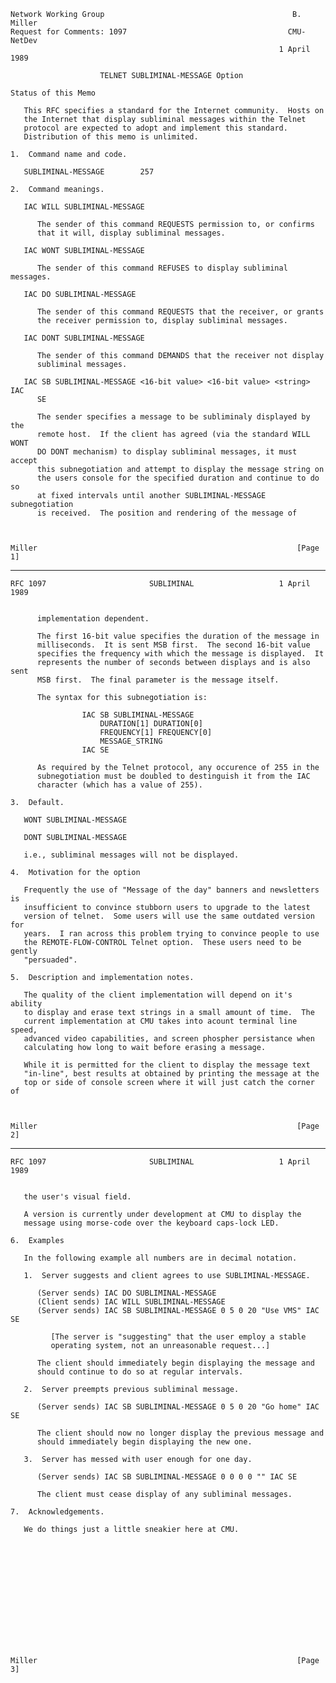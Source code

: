     Network Working Group                                          B. Miller
    Request for Comments: 1097                                    CMU-NetDev
                                                                1 April 1989

                        TELNET SUBLIMINAL-MESSAGE Option

    Status of this Memo

       This RFC specifies a standard for the Internet community.  Hosts on
       the Internet that display subliminal messages within the Telnet
       protocol are expected to adopt and implement this standard.
       Distribution of this memo is unlimited.

    1.  Command name and code.

       SUBLIMINAL-MESSAGE        257

    2.  Command meanings.

       IAC WILL SUBLIMINAL-MESSAGE

          The sender of this command REQUESTS permission to, or confirms
          that it will, display subliminal messages.

       IAC WONT SUBLIMINAL-MESSAGE

          The sender of this command REFUSES to display subliminal messages.

       IAC DO SUBLIMINAL-MESSAGE

          The sender of this command REQUESTS that the receiver, or grants
          the receiver permission to, display subliminal messages.

       IAC DONT SUBLIMINAL-MESSAGE

          The sender of this command DEMANDS that the receiver not display
          subliminal messages.

       IAC SB SUBLIMINAL-MESSAGE <16-bit value> <16-bit value> <string> IAC
          SE

          The sender specifies a message to be subliminaly displayed by the
          remote host.  If the client has agreed (via the standard WILL WONT
          DO DONT mechanism) to display subliminal messages, it must accept
          this subnegotiation and attempt to display the message string on
          the users console for the specified duration and continue to do so
          at fixed intervals until another SUBLIMINAL-MESSAGE subnegotiation
          is received.  The position and rendering of the message of



    Miller                                                          [Page 1]

------------------------------------------------------------------------

``` newpage
RFC 1097                       SUBLIMINAL                   1 April 1989


      implementation dependent.

      The first 16-bit value specifies the duration of the message in
      milliseconds.  It is sent MSB first.  The second 16-bit value
      specifies the frequency with which the message is displayed.  It
      represents the number of seconds between displays and is also sent
      MSB first.  The final parameter is the message itself.

      The syntax for this subnegotiation is:

                IAC SB SUBLIMINAL-MESSAGE
                    DURATION[1] DURATION[0]
                    FREQUENCY[1] FREQUENCY[0]
                    MESSAGE_STRING
                IAC SE

      As required by the Telnet protocol, any occurence of 255 in the
      subnegotiation must be doubled to destinguish it from the IAC
      character (which has a value of 255).

3.  Default.

   WONT SUBLIMINAL-MESSAGE

   DONT SUBLIMINAL-MESSAGE

   i.e., subliminal messages will not be displayed.

4.  Motivation for the option

   Frequently the use of "Message of the day" banners and newsletters is
   insufficient to convince stubborn users to upgrade to the latest
   version of telnet.  Some users will use the same outdated version for
   years.  I ran across this problem trying to convince people to use
   the REMOTE-FLOW-CONTROL Telnet option.  These users need to be gently
   "persuaded".

5.  Description and implementation notes.

   The quality of the client implementation will depend on it's ability
   to display and erase text strings in a small amount of time.  The
   current implementation at CMU takes into acount terminal line speed,
   advanced video capabilities, and screen phospher persistance when
   calculating how long to wait before erasing a message.

   While it is permitted for the client to display the message text
   "in-line", best results at obtained by printing the message at the
   top or side of console screen where it will just catch the corner of



Miller                                                          [Page 2]
```

------------------------------------------------------------------------

``` newpage
RFC 1097                       SUBLIMINAL                   1 April 1989


   the user's visual field.

   A version is currently under development at CMU to display the
   message using morse-code over the keyboard caps-lock LED.

6.  Examples

   In the following example all numbers are in decimal notation.

   1.  Server suggests and client agrees to use SUBLIMINAL-MESSAGE.

      (Server sends) IAC DO SUBLIMINAL-MESSAGE
      (Client sends) IAC WILL SUBLIMINAL-MESSAGE
      (Server sends) IAC SB SUBLIMINAL-MESSAGE 0 5 0 20 "Use VMS" IAC SE

         [The server is "suggesting" that the user employ a stable
         operating system, not an unreasonable request...]

      The client should immediately begin displaying the message and
      should continue to do so at regular intervals.

   2.  Server preempts previous subliminal message.

      (Server sends) IAC SB SUBLIMINAL-MESSAGE 0 5 0 20 "Go home" IAC SE

      The client should now no longer display the previous message and
      should immediately begin displaying the new one.

   3.  Server has messed with user enough for one day.

      (Server sends) IAC SB SUBLIMINAL-MESSAGE 0 0 0 0 "" IAC SE

      The client must cease display of any subliminal messages.

7.  Acknowledgements.

   We do things just a little sneakier here at CMU.














Miller                                                          [Page 3]
```
